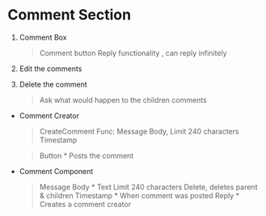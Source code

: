 # Comment Section

1. Comment Box
    > Comment button
    > Reply functionality , can reply infinitely

2. Edit the comments

3. Delete the comment
    > Ask what would happen to the children comments

* Comment Creator
    > CreateComment Func:
        Message Body, Limit 240 characters
        Timestamp

    > Button
        * Posts the comment
    

* Comment Component
    > Message Body
        * Text Limit 240 characters
    > Delete, deletes parent & children
    > Timestamp
        * When comment was posted
    > Reply
        * Creates a comment creator